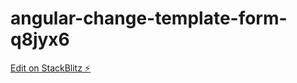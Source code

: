 # angular-change-template-form-q8jyx6

[Edit on StackBlitz ⚡️](https://stackblitz.com/edit/angular-change-template-form-q8jyx6)